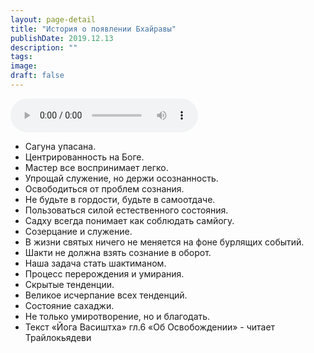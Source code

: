 ```yaml
---
layout: page-detail
title: "История о появлении Бхайравы"
publishDate: 2019.12.13
description: ""
tags:
image:
draft: false
---
```


<audio title="2019.12.13 - История о появлении Бхайравы.mp3" src="/upload/iblock/afa/afa33a29fa13f781cf7040768ccd100e.mp3" controls=""></audio>

* Сагуна упасана.
* Центрированность на Боге.
* Мастер все воспринимает легко.
* Упрощай служение, но держи осознанность.
* Освободиться от проблем сознания.
* Не будьте в гордости, будьте в самоотдаче.
* Пользоваться силой естественного состояния.
* Садху всегда понимает как соблюдать самйогу.
* Созерцание и служение.
* В жизни святых ничего не меняется на фоне бурлящих событий.
* Шакти не должна взять сознание в оборот.
* Наша задача стать шактиманом.
* Процесс перерождения и умирания.
* Скрытые тенденции.
* Великое исчерпание всех тенденций.
* Состояние сахаджи.
* Не только умиротворение, но и благодать.
* Текст «Йога Васиштха» гл.6 «Об Освобождении» - читает Трайлокьядеви

  
